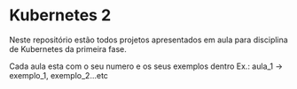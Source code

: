 # Kubernetes 2

Neste repositório estão todos projetos apresentados em aula para disciplina de Kubernetes da primeira fase. 

Cada aula esta com o seu numero e os seus exemplos dentro Ex.: aula_1 -> exemplo_1, exemplo_2...etc 
